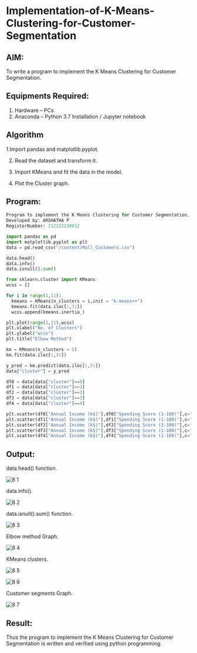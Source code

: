 # Implementation-of-K-Means-Clustering-for-Customer-Segmentation

## AIM:
To write a program to implement the K Means Clustering for Customer Segmentation.

## Equipments Required:
1. Hardware – PCs
2. Anaconda – Python 3.7 Installation / Jupyter notebook

## Algorithm
 1.Import pandas and matplotlib.pyplot.

2. Read the dataset and transform it.
 
3. Import KMeans and fit the data in the model.

4. Plot the Cluster graph.

## Program:
```py
Program to implement the K Means Clustering for Customer Segmentation.
Developed by: ARSHATHA P
RegisterNumber: 212222230012
```
```py
import pandas as pd
import matplotlib.pyplot as plt
data = pd.read_csv("/content/Mall_Customers.csv")

data.head()
data.info()
data.isnull().sum()

from sklearn.cluster import KMeans
wcss = []

for i in range(1,11):
  kmeans = KMeans(n_clusters = i,init = "k-means++")
  kmeans.fit(data.iloc[:,3:])
  wcss.append(kmeans.inertia_)

plt.plot(range(1,11),wcss)
plt.xlabel("No. of Clusters")
plt.ylabel("wcss")
plt.title("Elbow Method")

km = KMeans(n_clusters = 5)
km.fit(data.iloc[:,3:])

y_pred = km.predict(data.iloc[:,3:])
data["cluster"] = y_pred

df0 = data[data["cluster"]==0]
df1 = data[data["cluster"]==1]
df2 = data[data["cluster"]==2]
df3 = data[data["cluster"]==3]
df4 = data[data["cluster"]==4]

plt.scatter(df0["Annual Income (k$)"],df0["Spending Score (1-100)"],c="red",label="cluster0")
plt.scatter(df1["Annual Income (k$)"],df1["Spending Score (1-100)"],c="black",label="cluster1")
plt.scatter(df2["Annual Income (k$)"],df2["Spending Score (1-100)"],c="blue",label="cluster2")
plt.scatter(df3["Annual Income (k$)"],df3["Spending Score (1-100)"],c="olive",label="cluster3")
plt.scatter(df4["Annual Income (k$)"],df4["Spending Score (1-100)"],c="orange",label="cluster4")
```
## Output:
data.head() function.

![8 1](https://github.com/arshatha-palanivel/Implementation-of-K-Means-Clustering-for-Customer-Segmentation/assets/118682484/c76d439d-39ec-47b7-a097-24268892073d)

data.info().

![8 2](https://github.com/arshatha-palanivel/Implementation-of-K-Means-Clustering-for-Customer-Segmentation/assets/118682484/7b29f223-e32b-4af2-9543-93469a69cb64)

data.isnull().sum() function.

![8 3](https://github.com/arshatha-palanivel/Implementation-of-K-Means-Clustering-for-Customer-Segmentation/assets/118682484/b653b060-d0b5-4e5c-b697-7fcbb1fc7914)

Elbow method Graph.

![8 4](https://github.com/arshatha-palanivel/Implementation-of-K-Means-Clustering-for-Customer-Segmentation/assets/118682484/3f3dbff1-2f6c-4f9d-9017-f833887aeccf)

KMeans clusters.

![8 5](https://github.com/arshatha-palanivel/Implementation-of-K-Means-Clustering-for-Customer-Segmentation/assets/118682484/a7fd7b54-d1b6-4a68-b912-5c7257349b4f)

![8 6](https://github.com/arshatha-palanivel/Implementation-of-K-Means-Clustering-for-Customer-Segmentation/assets/118682484/a46e6b46-6e2c-4af8-8399-6b49742f9dc3)

Customer segments Graph.

![8 7](https://github.com/arshatha-palanivel/Implementation-of-K-Means-Clustering-for-Customer-Segmentation/assets/118682484/c2c91dd6-506d-4fc5-b75e-92e37828fc61)


## Result:
Thus the program to implement the K Means Clustering for Customer Segmentation is written and verified using python programming.
